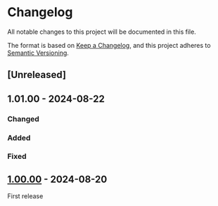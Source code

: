 # Changelog

All notable changes to this project will be documented in this file.

The format is based on [Keep a Changelog](https://keepachangelog.com/en/1.1.0/),
and this project adheres to [Semantic Versioning](https://semver.org/spec/v2.0.0.html).

## [Unreleased]

## 1.01.00 - 2024-08-22
### Changed
### Added
### Fixed

## [1.00.00](https://github.com/j-isreal/x2go-docker/releases/tag/v1.00.00) - 2024-08-20
First release

